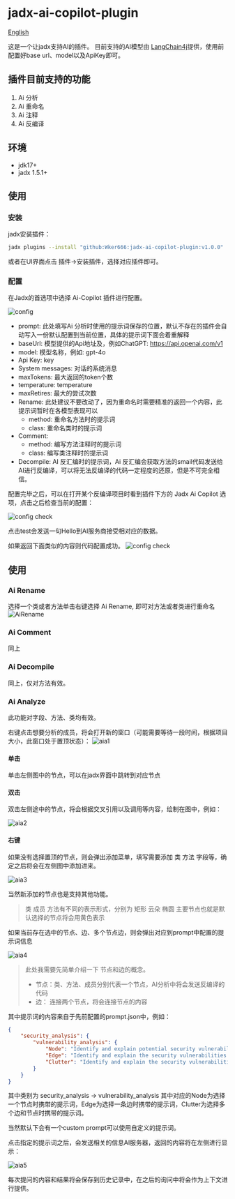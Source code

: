 # jadx-ai-copilot-plugin

[English](https://github.com/Wker666/jadx-ai-copilot-plugin/blob/main/README_EN.md)

这是一个让jadx支持AI的插件。
目前支持的AI模型由 [LangChain4j](https://github.com/langchain4j/langchain4j/)提供，使用前配置好base url、model以及ApiKey即可。

## 插件目前支持的功能
1. Ai 分析
2. Ai 重命名
3. Ai 注释
4. Ai 反编译

## 环境

* jdk17+
* jadx 1.5.1+

## 使用

### 安装
jadx安装插件：
```bash
jadx plugins --install "github:Wker666:jadx-ai-copilot-plugin:v1.0.0"
```
或者在UI界面点击 插件->安装插件，选择对应插件即可。

### 配置
在Jadx的首选项中选择 Ai-Copilot 插件进行配置。

![config](image/config.png)

* prompt: 此处填写Ai 分析时使用的提示词保存的位置，默认不存在的插件会自动写入一份默认配置到当前位置，具体的提示词下面会着重解释
* baseUrl: 模型提供的Api地址及，例如ChatGPT: https://api.openai.com/v1
* model: 模型名称，例如: gpt-4o
* Api Key: key
* System messages: 对话的系统消息
* maxTokens: 最大返回的token个数
* temperature: temperature
* maxRetires: 最大的尝试次数
* Rename: 此处建议不要改动了，因为重命名时需要精准的返回一个内容，此提示词暂时在各模型表现可以
  * method: 重命名方法时的提示词
  * class: 重命名类时的提示词
* Comment:
  * method: 编写方法注释时的提示词
  * class: 编写类注释时的提示词
* Decompile: AI 反汇编时的提示词，Ai 反汇编会获取方法的smail代码发送给AI进行反编译，可以将无法反编译的代码一定程度的还原，但是不可完全相信。

配置完毕之后，可以在打开某个反编译项目时看到插件下方的 Jadx Ai Copilot 选项，点击之后检查当前的配置：

![config check](image/config_check.png)

点击test会发送一句Hello到AI服务商接受相对应的数据。

如果返回下面类似的内容则代码配置成功。
![config check](image/config_check_succ.png)

## 使用

### Ai Rename

选择一个类或者方法单击右键选择 Ai Rename, 即可对方法或者类进行重命名
![AiRename](image/AiRename.png)

### Ai Comment

同上

### Ai Decompile

同上，仅对方法有效。

### Ai Analyze

此功能对字段、方法、类均有效。

右键点击想要分析的成员，将会打开新的窗口（可能需要等待一段时间，根据项目大小，此窗口处于置顶状态）：
![aia1](image/aia1.png)

#### 单击

单击左侧图中的节点，可以在jadx界面中跳转到对应节点

#### 双击

双击左侧途中的节点，将会根据交叉引用以及调用等内容，绘制在图中，例如：

![aia2](image/aia2.png)

#### 右键

如果没有选择置顶的节点，则会弹出添加菜单，填写需要添加 类 方法 字段等，确定之后将会在左侧图中添加进来。

![aia3](image/aia3.png)

当然新添加的节点也是支持其他功能。

> 类 成员 方法有不同的表示形式，分别为 矩形 云朵 椭圆
> 主要节点也就是默认选择的节点将会用黄色表示

如果当前存在选中的节点、边、多个节点边，则会弹出对应到prompt中配置的提示词信息

![aia4](image/aia4.png)

> 此处我需要先简单介绍一下 节点和边的概念。
> * 节点：类、方法、成员分别代表一个节点，AI分析中将会发送反编译的代码
> * 边： 连接两个节点，将会连接节点的内容

其中提示词的内容来自于先前配置的prompt.json中，例如：
```json
{
	"security_analysis": {
		"vulnerability_analysis": {
			"Node": "Identify and explain potential security vulnerabilities in the following Java code in detail:",
			"Edge": "Identify and explain the security vulnerabilities in the following two Java codes and their connection in detail:",
			"Clutter": "Identify and explain the security vulnerabilities in the following Java code segments and their connections in detail:"
		}
	}
}
```
其中类别为 security_analysis -> vulnerability_analysis
其中对应的Node为选择一个节点时携带的提示词，Edge为选择一条边时携带的提示词，Clutter为选择多个边和节点时携带的提示词。

当然默认下会有一个custom prompt可以使用自定义的提示词。

点击指定的提示词之后，会发送相关的信息AI服务器，返回的内容将在左侧进行显示：

![aia5](image/aia5.png)

每次提问的内容和结果将会保存到历史记录中，在之后的询问中将会作为上下文进行提供。

